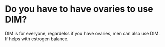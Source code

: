 # Do you have to have ovaries to use DIM?

DIM is for everyone, regardelss if you have ovaries, men can also use DIM. If helps with estrogen balance.